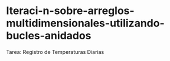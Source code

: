 # Iteraci-n-sobre-arreglos-multidimensionales-utilizando-bucles-anidados
Tarea: Registro de Temperaturas Diarias

